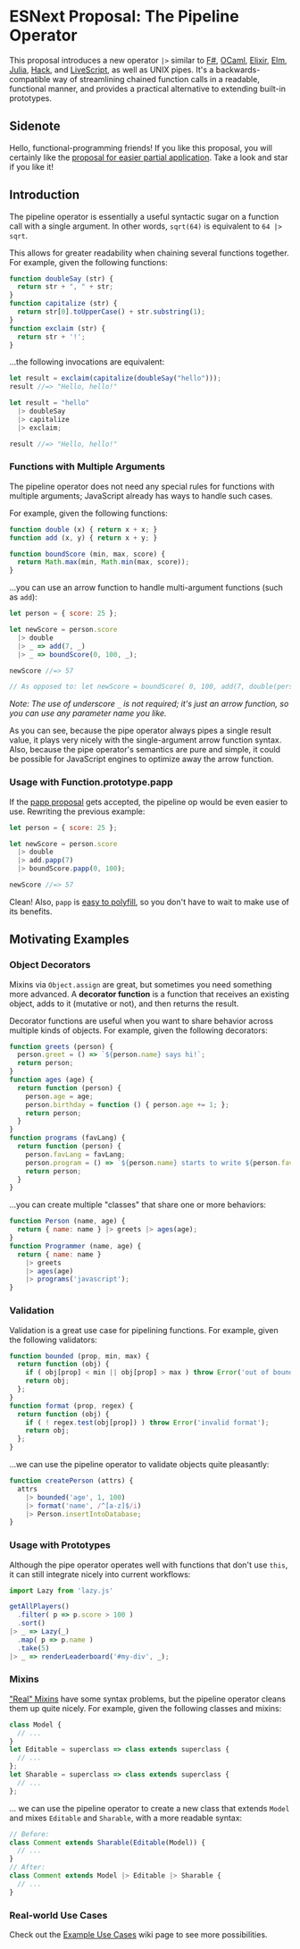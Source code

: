 # ESNext Proposal: The Pipeline Operator

This proposal introduces a new operator `|>` similar to
  [F#](https://en.wikibooks.org/wiki/F_Sharp_Programming/Higher_Order_Functions#The_.7C.3E_Operator),
  [OCaml](http://caml.inria.fr/pub/docs/manual-ocaml/libref/Pervasives.html#VAL%28|%3E%29),
  [Elixir](https://www.safaribooksonline.com/library/view/programming-elixir/9781680500530/f_0057.html),
  [Elm](https://edmz.org/design/2015/07/29/elm-lang-notes.html),
  [Julia](http://docs.julialang.org/en/release-0.4/stdlib/base/?highlight=|%3E#Base.|%3E),
  [Hack](https://docs.hhvm.com/hack/operators/pipe-operator),
  and [LiveScript](http://livescript.net/#piping),
  as well as UNIX pipes. It's a backwards-compatible way of streamlining chained function calls in a readable, functional manner, and provides a practical alternative to extending built-in prototypes.

## Sidenote

Hello, functional-programming friends! If you like this proposal, you will certainly like the [proposal for easier partial application](https://github.com/mindeavor/es-papp). Take a look and star if you like it!

## Introduction

The pipeline operator is essentially a useful syntactic sugar on a function call with a single argument. In other words, `sqrt(64)` is equivalent to `64 |> sqrt`.

This allows for greater readability when chaining several functions together. For example, given the following functions:

```js
function doubleSay (str) {
  return str + ", " + str;
}
function capitalize (str) {
  return str[0].toUpperCase() + str.substring(1);
}
function exclaim (str) {
  return str + '!';
}
```

...the following invocations are equivalent:

```js
let result = exclaim(capitalize(doubleSay("hello")));
result //=> "Hello, hello!"

let result = "hello"
  |> doubleSay
  |> capitalize
  |> exclaim;

result //=> "Hello, hello!"
```

### Functions with Multiple Arguments

The pipeline operator does not need any special rules for functions with multiple arguments; JavaScript already has ways to handle such cases.

For example, given the following functions:

```js
function double (x) { return x + x; }
function add (x, y) { return x + y; }

function boundScore (min, max, score) {
  return Math.max(min, Math.min(max, score));
}
```

...you can use an arrow function to handle multi-argument functions (such as `add`):

```js
let person = { score: 25 };

let newScore = person.score
  |> double
  |> _ => add(7, _)
  |> _ => boundScore(0, 100, _);

newScore //=> 57

// As opposed to: let newScore = boundScore( 0, 100, add(7, double(person.score)) )
```

*Note: The use of underscore `_` is not required; it's just an arrow function, so you can use any parameter name you like.*

As you can see, because the pipe operator always pipes a single result value, it plays very nicely with the single-argument arrow function syntax. Also, because the pipe operator's semantics are pure and simple, it could be possible for JavaScript engines to optimize away the arrow function.

### Usage with Function.prototype.papp

If the [papp proposal](https://github.com/mindeavor/es-papp) gets accepted, the pipeline op would be even easier to use. Rewriting the previous example:

```js
let person = { score: 25 };

let newScore = person.score
  |> double
  |> add.papp(7)
  |> boundScore.papp(0, 100);

newScore //=> 57
```

Clean! Also, `papp` is [easy to polyfill](https://github.com/mindeavor/es-papp#polyfill), so you don't have to wait to make use of its benefits.

## Motivating Examples

### Object Decorators

Mixins via `Object.assign` are great, but sometimes you need something more advanced. A **decorator function** is a function that receives an existing object, adds to it (mutative or not), and then returns the result.

Decorator functions are useful when you want to share behavior across multiple kinds of objects. For example, given the following decorators:

```js
function greets (person) {
  person.greet = () => `${person.name} says hi!`;
  return person;
}
function ages (age) {
  return function (person) {
    person.age = age;
    person.birthday = function () { person.age += 1; };
    return person;
  }
}
function programs (favLang) {
  return function (person) {
    person.favLang = favLang;
    person.program = () => `${person.name} starts to write ${person.favLang}!`;
    return person;
  }
}
```

...you can create multiple "classes" that share one or more behaviors:

```js
function Person (name, age) {
  return { name: name } |> greets |> ages(age);
}
function Programmer (name, age) {
  return { name: name }
    |> greets
    |> ages(age)
    |> programs('javascript');
}
```

### Validation

Validation is a great use case for pipelining functions. For example, given the following validators:

```js
function bounded (prop, min, max) {
  return function (obj) {
    if ( obj[prop] < min || obj[prop] > max ) throw Error('out of bounds');
    return obj;
  };
}
function format (prop, regex) {
  return function (obj) {
    if ( ! regex.test(obj[prop]) ) throw Error('invalid format');
    return obj;
  };
}
```

...we can use the pipeline operator to validate objects quite pleasantly:

```js
function createPerson (attrs) {
  attrs
    |> bounded('age', 1, 100)
    |> format('name', /^[a-z]$/i)
    |> Person.insertIntoDatabase;
}
```

### Usage with Prototypes

Although the pipe operator operates well with functions that don't use `this`, it can still integrate nicely into current workflows:

```js
import Lazy from 'lazy.js'

getAllPlayers()
  .filter( p => p.score > 100 )
  .sort()
|> _ => Lazy(_)
  .map( p => p.name )
  .take(5)
|> _ => renderLeaderboard('#my-div', _);
```

### Mixins

["Real" Mixins](http://justinfagnani.com/2015/12/21/real-mixins-with-javascript-classes/) have some syntax problems, but the pipeline operator cleans them up quite nicely. For example, given the following classes and mixins:

```js
class Model {
  // ...
}
let Editable = superclass => class extends superclass {
  // ...
};
let Sharable = superclass => class extends superclass {
  // ...
};
```

... we can use the pipeline operator to create a new class that extends `Model` and mixes `Editable` and `Sharable`, with a more readable syntax:

```js
// Before:
class Comment extends Sharable(Editable(Model)) {
  // ...
}
// After:
class Comment extends Model |> Editable |> Sharable {
  // ...
}
```

### Real-world Use Cases

Check out the [Example Use Cases](https://github.com/mindeavor/es-pipeline-operator/wiki/Example-Use-Cases) wiki page to see more possibilities.
